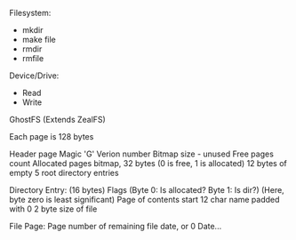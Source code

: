 Filesystem:
+ mkdir
+ make file
+ rmdir
+ rmfile

Device/Drive:
+ Read
+ Write



GhostFS (Extends ZealFS)

Each page is 128 bytes

Header page
  Magic 'G'
  Verion number
  Bitmap size - unused
  Free pages count
  Allocated pages bitmap, 32 bytes (0 is free, 1 is allocated)
  12 bytes of empty
  5 root directory entries

Directory Entry: (16 bytes)
  Flags (Byte 0: Is allocated? Byte 1: Is dir?) (Here, byte zero is least significant)
  Page of contents start
  12 char name padded with 0
  2 byte size of file

File Page:
  Page number of remaining file date, or 0
  Date...
  